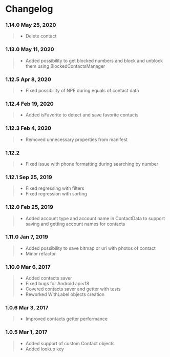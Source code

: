 Changelog
=========

### 1.14.0 May 25, 2020
> * Delete contact

### 1.13.0 May 11, 2020
> * Added possibility to get blocked numbers and block and unblock them using BlockedContactsManager

### 1.12.5 Apr 8, 2020
> * Fixed possibility of NPE during equals of contact data

### 1.12.4 Feb 19, 2020
> * Added isFavorite to detect and save favorite contacts

### 1.12.3 Feb 4, 2020
> * Removed unnecessary properties from manifest

### 1.12.2
> * Fixed issue with phone formatting during searching by number

### 1.12.1 Sep 25, 2019
> * Fixed regressing with filters
> * Fixed regression with sorting

### 1.12.0 Feb 25, 2019
> * Added account type and account name in ContactData to support saving and getting account names for contacts  

### 1.11.0 Jan 7, 2019
> * Added possibility to save bitmap or uri with photos of contact
> * Minor refactor  

### 1.10.0 Mar 6, 2017
> * Added contacts saver
> * Fixed bugs for Android api<18
> * Covered contacts saver and getter with tests
> * Reworked WithLabel objects creation

### 1.0.6 Mar 3, 2017
> * Improved contacts getter performance

### 1.0.5 Mar 1, 2017
> * Added support of custom Contact objects
> * Added lookup key
